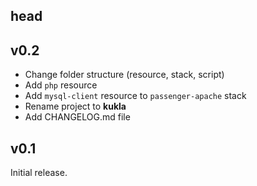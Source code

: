 ## head

## v0.2

* Change folder structure (resource, stack, script)
* Add `php` resource
* Add `mysql-client` resource to `passenger-apache` stack
* Rename project to **kukla**
* Add CHANGELOG.md file

## v0.1

Initial release.
